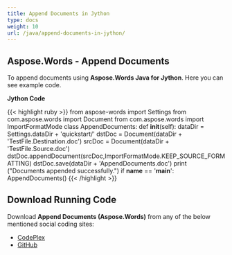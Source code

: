 ```yaml
---
title: Append Documents in Jython
type: docs
weight: 10
url: /java/append-documents-in-jython/
---
```


## **Aspose.Words - Append Documents**

To append documents using **Aspose.Words Java for Jython**. Here you can see example code.

**Jython Code**

{{< highlight ruby >}}
from aspose-words import Settings
from com.aspose.words import Document
from com.aspose.words import ImportFormatMode
class AppendDocuments:
    def __init__(self):
        dataDir = Settings.dataDir + 'quickstart/'
        dstDoc = Document(dataDir + 'TestFile.Destination.doc')
        srcDoc = Document(dataDir + 'TestFile.Source.doc')
        dstDoc.appendDocument(srcDoc,ImportFormatMode.KEEP_SOURCE_FORMATTING)
        dstDoc.save(dataDir + 'AppendDocuments.doc')
        print ("Documents appended successfully.")
if __name__ == '__main__':
    AppendDocuments()
{{< /highlight >}}

## **Download Running Code**

Download **Append Documents (Aspose.Words)** from any of the below mentioned social coding sites:

- [CodePlex](https://asposewordsjavajython.codeplex.com/releases/view/619260)
- [GitHub](https://github.com/aspose-words/Aspose.Words-for-Java/releases/tag/Aspose.Words_Java_for_Jython-v1.0.0)
